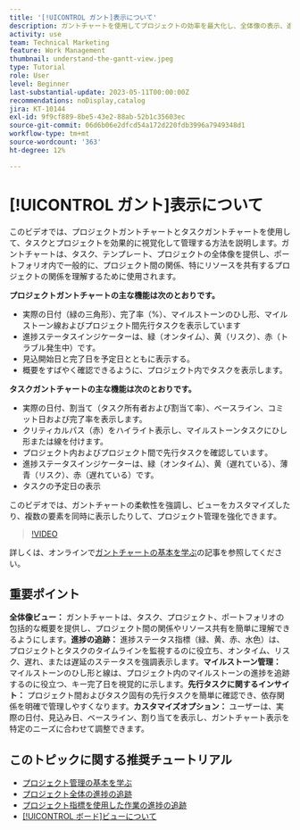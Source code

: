 ```yaml
---
title: '[!UICONTROL ガント]表示について'
description: ガントチャートを使用してプロジェクトの効率を最大化し、全体像の表示、進捗の追跡、マイルストーン管理、先行タスクのインサイト、カスタマイズ可能なオプションを提供して、タスクとリソースの管理を合理化します。
activity: use
team: Technical Marketing
feature: Work Management
thumbnail: understand-the-gantt-view.jpeg
type: Tutorial
role: User
level: Beginner
last-substantial-update: 2023-05-11T00:00:00Z
recommendations: noDisplay,catalog
jira: KT-10144
exl-id: 9f9cf889-8be5-43e2-88ab-52b1c35603ec
source-git-commit: 06d6b06e2dfcd54a172d220fdb3996a7949348d1
workflow-type: tm+mt
source-wordcount: '363'
ht-degree: 12%

---
```


# [!UICONTROL ガント]表示について

このビデオでは、プロジェクトガントチャートとタスクガントチャートを使用して、タスクとプロジェクトを効果的に視覚化して管理する方法を説明します。&#x200B; ガントチャートは、タスク、テンプレート、プロジェクトの全体像を提供し、ポートフォリオ内で一般的に、プロジェクト間の関係、特にリソースを共有するプロジェクトの関係を理解するために使用されます。&#x200B;

**プロジェクトガントチャートの主な機能は次のとおりです。**

* 実際の日付（緑の三角形）、完了率（%）、マイルストーンのひし形、マイルストーン線およびプロジェクト間先行タスクを表示しています&#x200B;
* 進捗ステータスインジケーターは、緑（オンタイム）、黄（リスク）、赤（トラブル発生中）です。
* 見込開始日と完了日を予定日とともに表示する。
* 概要をすばやく確認できるように、プロジェクト内でタスクを表示します。

**タスクガントチャートの主な機能は次のとおりです。**

* 実際の日付、割当て（タスク所有者および割当て率）、ベースライン、コミット日および完了率を表示します。
* クリティカルパス（赤）をハイライト表示し、マイルストーンタスクにひし形または線を付けます。
* プロジェクト内およびプロジェクト間で先行タスクを確認しています&#x200B;。
* 進捗ステータスインジケーターは、緑（オンタイム）、黄（遅れている）、薄青（リスク）、赤（遅れている）です。
* タスクの予定日の表示

このビデオでは、ガントチャートの柔軟性を強調し、ビューをカスタマイズしたり、複数の要素を同時に表示したりして、プロジェクト管理を強化できます。

>[!VIDEO](https://video.tv.adobe.com/v/3419304/?quality=12&learn=on&enablevpops)

詳しくは、オンラインで[ガントチャートの基本を学ぶ](https://experienceleague.adobe.com/docs/workfront/using/manage-work/the-gantt-chart/gantt-chart-overview/get-started-with-gantt.html?lang=)の記事を参照してください。

## 重要ポイント

**全体像ビュー：** ガントチャートは、タスク、プロジェクト、ポートフォリオの包括的な概要を提供し、プロジェクト間の関係やリソース共有を簡単に理解できるようにします。&#x200B;
**進捗の追跡：** 進捗ステータス指標（緑、黄、赤、水色）は、プロジェクトとタスクのタイムラインを監視するのに役立ち、オンタイム、リスク、遅れ、または遅延のステータスを強調表示します。&#x200B;
**マイルストーン管理：** マイルストーンのひし形と線は、プロジェクト内のマイルストーンの進捗を追跡するのに役立つ、キー完了日を視覚的に示します。&#x200B;
**先行タスクに関するインサイト：** プロジェクト間およびタスク固有の先行タスクを簡単に確認でき、依存関係を明確で管理しやすくなります。&#x200B;
**カスタマイズオプション：** ユーザーは、実際の日付、見込み日、ベースライン、割り当てを表示し、ガントチャート表示を特定のニーズに合わせて調整できます。


## このトピックに関する推奨チュートリアル

* [プロジェクト管理の基本を学ぶ](/help/manage-work/projects/getting-started-manage-a-project.md)
* [プロジェクト全体の進捗の追跡](/help/manage-work/projects/track-overall-project-progress.md)
* [プロジェクト指標を使用した作業の進捗の追跡](/help/manage-work/projects/track-work-progress-with-project-metrics.md)
* [[!UICONTROL ボード]ビューについて](/help/manage-work/projects/understand-the-board-view.md)
